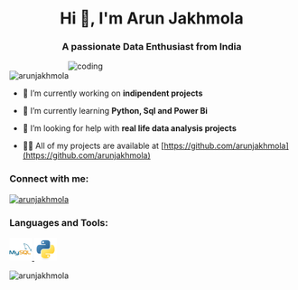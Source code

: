 

<h1 align="center">Hi 👋, I'm Arun Jakhmola</h1>
<h3 align="center">A passionate Data Enthusiast from India</h3>

<img align="right" alt = "coding" width="400" src="https://camo.githubusercontent.com/19db51af5f90f1b152bc0b9078f5fe97053955be5074f03f17019c70345bdcdb/68747470733a2f2f6d69726f2e6d656469756d2e636f6d2f6d61782f313336302f302a37513379765349765f7430696f4a2d5a2e676966">

<p align="left"> <img src="https://komarev.com/ghpvc/?username=arunjakhmola&label=Profile%20views&color=0e75b6&style=flat" alt="arunjakhmola" /> </p>

- 🔭 I’m currently working on **indipendent projects**

- 🌱 I’m currently learning **Python, Sql and Power Bi**

- 🤝 I’m looking for help with **real life data analysis projects**

- 👨‍💻 All of my projects are available at [https://github.com/arunjakhmola](https://github.com/arunjakhmola)

<h3 align="left">Connect with me:</h3>
<p align="left">
<a href="https://linkedin.com/in/arunjakhmola" target="blank"><img align="center" src="https://raw.githubusercontent.com/rahuldkjain/github-profile-readme-generator/master/src/images/icons/Social/linked-in-alt.svg" alt="arunjakhmola" height="30" width="40" /></a>
</p>

<h3 align="left">Languages and Tools:</h3>
<p align="left"> <a href="https://www.mysql.com/" target="_blank" rel="noreferrer"> <img src="https://raw.githubusercontent.com/devicons/devicon/master/icons/mysql/mysql-original-wordmark.svg" alt="mysql" width="40" height="40"/> </a> <a href="https://www.python.org" target="_blank" rel="noreferrer"> <img src="https://raw.githubusercontent.com/devicons/devicon/master/icons/python/python-original.svg" alt="python" width="40" height="40"/> </a> </p>


<p><img align="center" src="https://github-readme-streak-stats.herokuapp.com/?user=arunjakhmola&" alt="arunjakhmola" /></p>

